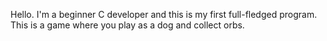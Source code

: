 Hello. I'm a beginner C developer and this is my first full-fledged program. This is a game where you play as a dog and collect orbs.
